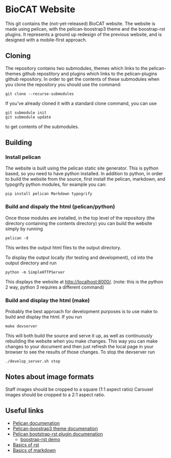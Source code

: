 # BioCAT Website

This git contains the (not-yet-released) BioCAT website. The website is
made using pelican, with the pelican-boostrap3 theme and the boostrap-rst
plugins. It represents a ground up redesign of the previous website, and
is designed with a mobile-first approach.

## Cloning

The repository contains two submodules, themes which links to the pelican-themes
github repostitory and plugins which links to the pelican-plugins github repository.
In order to get the contents of these submodules when you clone the repository
you should use the command:

```
git clone --recurse-submodules
```

If you've already cloned it with a standard clone command, you can use

```
git submodule init
git submodule update
```

to get contents of the submodules.

## Building

### Install pelican

The website is built using the pelican static site generator. This is python
based, so you need to have python installed. In addition to python, in order to build
the website from the source, first install the pelican, markdown, and typogrify
python modules, for example you can:
```
pip install pelican Markdown typogrify
```

### Build and dispaly the html (pelican/python)

Once those modules are installed, in the top level of the repository (the
directory containing the contents directory) you can build the website simply
by running
```
pelican -d
```
This writes the output html files to the output directory.

To display the output locally (for testing and development), cd into the
output directory and run
```
python -m SimpleHTTPServer
```
This displays the website at [http://localhost:8000/](http://localhost:8000/).
(note: this is the python 2 way, python 3 requires a different command)

### Build and display the html (make)

Probably the best approach for development purposes is to use make to build and
display the html. If you run
```
make devserver
```

This will both build the source and serve it up, as well as continuously rebuilding
the website when you make changes. This way you can make changes to your
document and then just refresh the local page in your browser to see the results
of those changes. To stop the devserver run
```
./develop_server.sh stop
```

## Notes about image formats

Staff images should be cropped to a square (1:1 aspect ratio)
Carousel images should be cropped to a 2:1 aspect ratio.

## Useful links

* [Pelican documenation](http://docs.getpelican.com/en/stable/)
* [Pelican-boostrap3 theme documenation](https://github.com/getpelican/pelican-themes/tree/master/pelican-bootstrap3)
* [Pelican bootstrap-rst plugin documenation](https://github.com/getpelican/pelican-plugins/tree/master/bootstrap-rst)
    * [boostrap-rst demo](https://rougier.github.io/bootstrap-rst/)
* [Basics of rst](http://www.sphinx-doc.org/en/master/usage/restructuredtext/basics.html)
* [Basics of markdown](https://www.markdownguide.org/)
